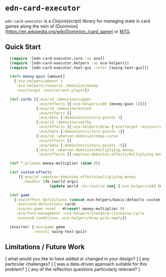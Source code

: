 # `edn-card-executor`

`edn-card-executor` is a Clojure(script) library for managing state in card games along the vein of [Dominion](https://en.wikipedia.org/wiki/Dominion_(card_game) or [MTG](https://en.wikipedia.org/wiki/Magic:_The_Gathering).

## Quick Start

```clojure
  (require '[edn-card-executor.core :as ece])
  (require '[edn-card-executor.helpers :as ece-helpers])
  (require '[edn-card-executor.text-gui :refer [swing-text-gui]])

  (defn money-gain [amount]
    {:ece-helpers/amount 1
     :ece-helpers/resource :dominion/money
     :ece/target :ece/current-player})

  (def cards [{:ece/id :dominion/copper
               :ece/effects [{:ece-helpers/add (money-gain 1)}]}
              {:ece/id :dominion/estate
               :ece/effects []
               :ece/data {:dominion/victory-points 1}
              {:ece/id :dominion/smithy
               :ece/effects [{:ece-helpers/draw {:ece/target :ece/current-player}}]
               :ece/data {:dominion/victory-points 1}}
              {:ece/id :wmatson.dominion/mega-curse
               :ece/effects []
               :ece/data {:dominion/victory-points -5}}
              {:ece/id :wmatson.dominion/multiplying-money
               :ece/effects [{:wmatson.dominion.effects/multiplying-money []}]}])

  (def ^:private money-multiplier (atom 0))

  (def custom-effects
      [{:ece/id :wmatson.dominion.effects/multiplying-money
        :handler (fn [world args]
                    (update world :to-resolve conj {:ece-helpers/add (money-gain (swap! money-multiplier inc))}))}])

  (def game
    {:ece/effect-definitions (concat ece-helpers/basic-defaults custom-effects)
     :ece/card-definitions cards
     :ece/on-game-reset   #(reset! money-multiplier 0)
     :ece/turn-management :ece-helpers/standard-clockwise-cycle
     :ece/end-conditions :ece-helpers/draw-pile-empty})

  (ece/run! {:ece/game game
             :ece/ui swing-text-gui})
```


## Limitations / Future Work

[ what would you like to have added or changed in your design? ]
[ any particular challenges? ]
[ was a data-driven approach suitable for this problem? ]
[ any of the reflection questions particularly relevant? ]


